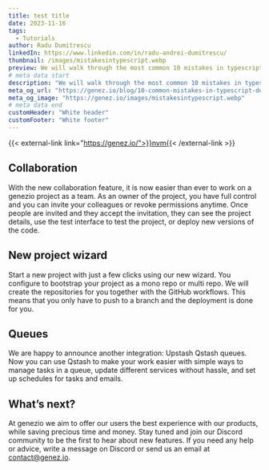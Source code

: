 ```yaml
---
title: test title
date: 2023-11-16
tags:
  - Tutorials
author: Radu Dumitrescu
linkedIn: https://www.linkedin.com/in/radu-andrei-dumitrescu/
thumbnail: /images/mistakesintypescript.webp
preview: We will walk through the most common 10 mistakes in typescript and how to avoid them.
# meta data start
description: "We will walk through the most common 10 mistakes in typescript and how to avoid them."
meta_og_url: "https://genez.io/blog/10-common-mistakes-in-typescript-development"
meta_og_image: "https://genez.io/images/mistakesintypescript.webp"
# meta data end
customHeader: "White header"
customFooter: "White footer"
---
```


{{< external-link link="https://genez.io/">}}nvm{{< /external-link >}}

## Collaboration

With the new collaboration feature, it is now easier than ever to work on a genezio project as a team. As an owner of the project, you have full control and you can invite your colleagues or revoke permissions anytime. Once people are invited and they accept the invitation, they can see the project details, use the test interface to test the project, or deploy new versions of the code.

## New project wizard

Start a new project with just a few clicks using our new wizard. You configure to bootstrap your project as a mono repo or multi repo. We will create the repositories for you together with the GitHub workflows. This means that you only have to push to a branch and the deployment is done for you.

## Queues

We are happy to announce another integration: Upstash Qstash queues. Now you can use Qstash to make your work easier with simple ways to manage tasks in a queue, update different services without hassle, and set up schedules for tasks and emails.

## What’s next?

At genezio we aim to offer our users the best experience with our products, while saving precious time and money. Stay tuned and join our Discord community to be the first to hear about new features. If you need any help or advice, write a message on Discord or send us an email at [contact@genez.io](mailto:contact@genez.io).

